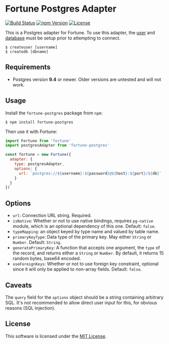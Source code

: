 # Fortune Postgres Adapter

[![Build Status](https://img.shields.io/travis/fortunejs/fortune-postgres/master.svg?style=flat-square)](https://travis-ci.org/fortunejs/fortune-postgres)
[![npm Version](https://img.shields.io/npm/v/fortune-postgres.svg?style=flat-square)](https://www.npmjs.com/package/fortune-postgres)
[![License](https://img.shields.io/npm/l/fortune-postgres.svg?style=flat-square)](https://raw.githubusercontent.com/fortunejs/fortune-postgres/master/LICENSE)

This is a Postgres adapter for Fortune. To use this adapter, the [user](http://www.postgresql.org/docs/9.1/static/app-createuser.html) and [database](http://www.postgresql.org/docs/9.4/static/app-createdb.html) must be setup prior to attempting to connect.

```
$ createuser [username]
$ createdb [dbname]
```


## Requirements

- Postgres version **9.4** or newer. Older versions are untested and will not work.


## Usage

Install the `fortune-postgres` package from `npm`:

```
$ npm install fortune-postgres
```

Then use it with Fortune:

```js
import Fortune from 'fortune'
import postgresAdapter from 'fortune-postgres'

const fortune = new Fortune({
  adapter: {
    type: postgresAdapter,
    options: {
      url: `postgres://${username}:${password}@${host}:${port}/${db}`
    }
  }
})
```


## Options

- `url`: Connection URL string. Required.
- `isNative`: Whether or not to use native bindings, requires `pg-native` module, which is an optional dependency of this one. Default: `false`.
- `typeMapping`: an object keyed by type name and valued by table name.
- `primaryKeyType`: Data type of the primary key. May either `String` or `Number`. Default: `String`.
- `generatePrimaryKey`: A function that accepts one argument, the `type` of the record, and returns either a `String` or `Number`. By default, it returns 15 random bytes, base64 encoded.
- `useForeignKeys`: Whether or not to use foreign key constraint, optional since it will only be applied to non-array fields. Default: `false`.


## Caveats

The `query` field for the `options` object should be a string containing arbitrary SQL. It's not recommended to allow direct user input for this, for obvious reasons (SQL injection).


## License

This software is licensed under the [MIT License](//github.com/fortunejs/fortune-postgres/blob/master/LICENSE).
